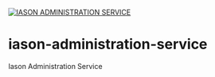[![IASON ADMINISTRATION SERVICE](https://circleci.com/gh/iasonenrollment/iason-administration-service.svg?style=svg)](https://app.circleci.com/pipelines/github/iasonenrollment/iason-administration-service)
# iason-administration-service
Iason Administration Service
